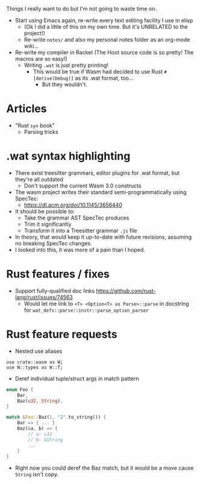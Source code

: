 Things I really want to do but I'm not going to waste time on.

- Start using Emacs again, re-write every text editing facility I use in elisp
	- (Ok I did a little of this on my own time. But it's UNRELATED to the project!)
	- Re-write `notes/` and also my personal notes folder as an org-mode wiki...
- Re-write my compiler in Racket (The Hoot source code is so pretty! The macros are so easy!)
	- Writing `.wat` is just pretty printing!
		- This would be true if Wasm had decided to use Rust `#[derive(Debug)]` as its .wat format, too...
			- But they wouldn't.

# Articles
- "Rust `syn` book"
	- Parsing tricks
# .wat syntax highlighting
- There exist treesitter grammars, editor plugins for .wat format, but they're all outdated
	- Don't support the current Wasm 3.0 constructs
- The wasm project writes their standard semi-programmatically using SpecTec:
	- https://dl.acm.org/doi/10.1145/3656440
- It should be possible to:
	- Take the grammar AST SpecTec produces
	- Trim it significantly
	- Transform it into a Treesitter grammar `.js` file
- In theory, that would keep it up-to-date with future revisions, assuming no breaking SpecTec changes.
- I looked into this, it was more of a pain than I hoped.
# Rust features  / fixes
- Support fully-qualified doc links
	https://github.com/rust-lang/rust/issues/74563
	- Would let me link to `<T> <Option<T> as Parse>::parse` in docstring for `wat_defs::parse::instr::parse_option_parser`

# Rust feature requests
- Nested use aliases
```
use crate::wasm as W;
use W::types as W::T;
```

- Deref individual tuple/struct args in match pattern
```rust
enum Foo {
	Bar,
	Baz(u32, String),
}

match &Foo::Baz(1, "2".to_string()) {
	Bar => { ... }
	Baz(&a, b) => { 
		// a: u32
		// b: &String 
		... 
	}
}
```
- Right now you could deref the Baz match, but it would be a move cause `String` isn't copy.

